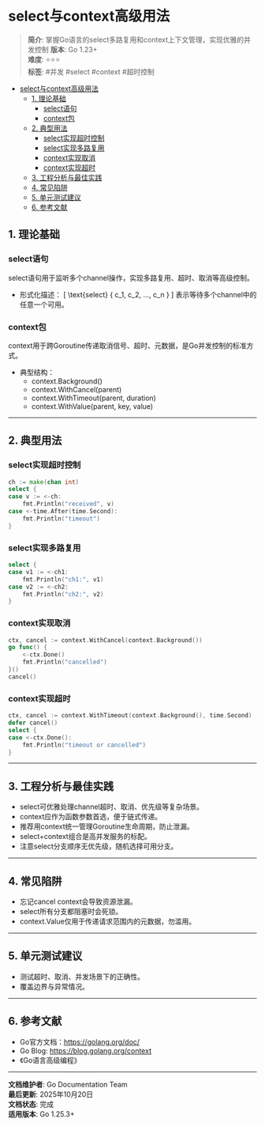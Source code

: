 ﻿# select与context高级用法

> **简介**: 掌握Go语言的select多路复用和context上下文管理，实现优雅的并发控制
> **版本**: Go 1.23+  
> **难度**: ⭐⭐⭐  
> **标签**: #并发 #select #context #超时控制

<!-- TOC START -->
- [select与context高级用法](#select与context高级用法)
  - [1. 理论基础](#1-理论基础)
    - [select语句](#select语句)
    - [context包](#context包)
  - [2. 典型用法](#2-典型用法)
    - [select实现超时控制](#select实现超时控制)
    - [select实现多路复用](#select实现多路复用)
    - [context实现取消](#context实现取消)
    - [context实现超时](#context实现超时)
  - [3. 工程分析与最佳实践](#3-工程分析与最佳实践)
  - [4. 常见陷阱](#4-常见陷阱)
  - [5. 单元测试建议](#5-单元测试建议)
  - [6. 参考文献](#6-参考文献)
<!-- TOC END -->

## 1. 理论基础

### select语句

select语句用于监听多个channel操作，实现多路复用、超时、取消等高级控制。

- 形式化描述：
  \[
    \text{select} \{ c_1, c_2, ..., c_n \}
  \]
  表示等待多个channel中的任意一个可用。

### context包

context用于跨Goroutine传递取消信号、超时、元数据，是Go并发控制的标准方式。

- 典型结构：
  - context.Background()
  - context.WithCancel(parent)
  - context.WithTimeout(parent, duration)
  - context.WithValue(parent, key, value)

---

## 2. 典型用法

### select实现超时控制

```go
ch := make(chan int)
select {
case v := <-ch:
    fmt.Println("received", v)
case <-time.After(time.Second):
    fmt.Println("timeout")
}

```

### select实现多路复用

```go
select {
case v1 := <-ch1:
    fmt.Println("ch1:", v1)
case v2 := <-ch2:
    fmt.Println("ch2:", v2)
}

```

### context实现取消

```go
ctx, cancel := context.WithCancel(context.Background())
go func() {
    <-ctx.Done()
    fmt.Println("cancelled")
}()
cancel()

```

### context实现超时

```go
ctx, cancel := context.WithTimeout(context.Background(), time.Second)
defer cancel()
select {
case <-ctx.Done():
    fmt.Println("timeout or cancelled")
}

```

---

## 3. 工程分析与最佳实践

- select可优雅处理channel超时、取消、优先级等复杂场景。
- context应作为函数参数首选，便于链式传递。
- 推荐用context统一管理Goroutine生命周期，防止泄漏。
- select+context组合是高并发服务的标配。
- 注意select分支顺序无优先级，随机选择可用分支。

---

## 4. 常见陷阱

- 忘记cancel context会导致资源泄漏。
- select所有分支都阻塞时会死锁。
- context.Value仅用于传递请求范围内的元数据，勿滥用。

---

## 5. 单元测试建议

- 测试超时、取消、并发场景下的正确性。
- 覆盖边界与异常情况。

---

## 6. 参考文献

- Go官方文档：<https://golang.org/doc/>
- Go Blog: <https://blog.golang.org/context>
- 《Go语言高级编程》

---

**文档维护者**: Go Documentation Team  
**最后更新**: 2025年10月20日  
**文档状态**: 完成  
**适用版本**: Go 1.25.3+
